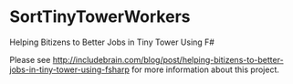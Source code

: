SortTinyTowerWorkers
====================

Helping Bitizens to Better Jobs in Tiny Tower Using F#

Please see http://includebrain.com/blog/post/helping-bitizens-to-better-jobs-in-tiny-tower-using-fsharp for more information about this project.
